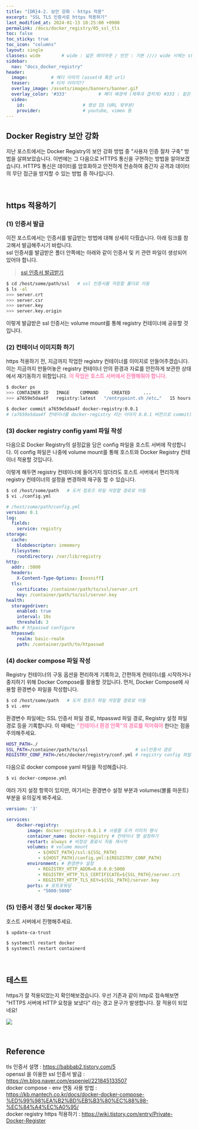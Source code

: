 ```yaml
---
title: "[DR}4-2. 보안 강화 - https 적용"
excerpt: "SSL TLS 인증서로 https 적용하기"
last_modified_at: 2024-01-13 18:25:00 +0900
permalink: /docs/docker_registry/05_ssl_tls
toc: false
toc_sticky: true
toc_icon: "columns"
layout: single
classes: wide        # wide : 넓은 레이아웃 / 빈칸 : 기본 //// wide 시에는 sticky toc 불가
sidebar:
  nav: "docs_docker_registry"
header: 
  image:         # 헤더 이미지 (asset내 혹은 url)
  teaser:        # 티저 이미지??
  overlay_image: /assets/images/banners/banner.gif
  overlay_color: '#333'            # 헤더 배경색 (제목과 겹치게) #333 : 짙은 회색 (필수)
  video:
    id:                      # 영상 ID (URL 뒷부분)
    provider:                # youtube, vimeo 등
---
```




## Docker Registry 보안 강화    

지난 포스트에서는 Docker Registry의 보안 강화 방법 중 "사용자 인증 절차 구축" 방법을 살펴보았습니다. 이번에는 그 다음으로 HTTPS 통신을 구현하는 방법을 알아보겠습니다. HTTPS 통신은 데이터를 암호화하고 안전하게 전송하여 중간자 공격과 데이터의 무단 접근을 방지할 수 있는 방법 중 하나입니다.  

<br>

## https 적용하기    

### (1) 인증서 발급  

이전 포스트에서는 인증서를 발급받는 방법에 대해 상세히 다뤘습니다. 아래 링크를 참고해서 발급해주시기 바랍니다.  
ssl 인증서를 발급받은 폴더 안쪽에는 아래와 같이 인증서 및 키 관련 파일이 생성되어 있어야 합니다.  

> [ssl 인증서 발급받기](https://whdrns2013.github.io/etc/20240113_002_ssl_tls/)  

```bash
$ cd /host/some/path/ssl   # ssl 인증서를 저장할 폴더로 이동
$ ls -al
>>> server.crt
>>> server.csr
>>> server.key
>>> server.key.origin
```

이렇게 발급받은 ssl 인증서는 volume mount를 통해 registry 컨테이너에 공유할 것입니다.     


### (2) 컨테이너 이미지화 하기  

https 적용하기 전, 지금까지 작업한 registry 컨테이너를 이미지로 만들어주겠습니다. 이는 지금까지 만들어놓은 registry 컨테이너 안의 환경과 자료를 안전하게 보관한 상태에서 재기동하기 위함입니다. <b><font color="FF82B2">이 작업은 호스트 서버에서 진행해줘야 합니다.</font></b>  

```bash
$ docker ps
>>> CONTAINER ID   IMAGE    COMMAND     CREATED     ...
>>> a7659e5daa4f   registry:latest   "/entrypoint.sh /etc…"   15 hours ago ...

$ docker commit a7659e5daa4f docker-registry:0.0.1
# (a7659e5daa4f 컨테이너를 docker-registry 라는 이미지 0.0.1 버전으로 commit)
```

### (3) docker registry config yaml 파일 작성  

다음으로 Docker Registry의 설정값을 담은 config 파일을 호스트 서버에 작성합니다. 이 config 파일은 나중에 volume mount를 통해 호스트와 Docker Registry 컨테이너 적용할 것입니다.  

이렇게 해두면 registry 컨테이너에 들어가지 않더라도 호스트 서버에서 편리하게 registry 컨테이너의 설정을 변경하여 재구동 할 수 있습니다.  

```bash
$ cd /host/some/path   # 도커 컴포즈 파일 저장할 경로로 이동
$ vi ./config.yml
```

```yaml
# /host/some/path/config.yml
version: 0.1
log:
  fields:
    service: registry
storage:
  cache:
    blobdescriptor: inmemory
  filesystem:
    rootdirectory: /var/lib/registry
http:
  addr: :5000
  headers:
    X-Content-Type-Options: [nosniff]
  tls:
    certificate: /container/path/to/ssl/server.crt
    key: /container/path/to/ssl/server.key
health:
  storagedriver:
    enabled: true
    interval: 10s
    threshold: 3
auth: # htpasswd configure
  htpasswd:
    realm: basic-realm
    path: /container/path/to/htpasswd
```


### (4) docker compose 파일 작성  

Registry 컨테이너의 구동 옵션을 편리하게 기록하고, 간편하게 컨테이너를 시작하거나 중지하기 위해 Docker Compose를 활용할 것입니다. 먼저, Docker Compose에 사용할 환경변수 파일을 작성합니다.  

```bash
$ cd /host/some/path   # 도커 컴포즈 파일 저장할 경로로 이동
$ vi .env
```

환경변수 파일에는 SSL 인증서 파일 경로, htpasswd 파일 경로, Registry 설정 파일 경로 등을 기록합니다. 이 때에는 <b><font color="FF82B2">"컨테이너 환경 안쪽"의 경로를 적어줘야</font></b> 한다는 점을 주의해주세요.  

```bash
HOST_PATH=./
SSL_PATH=/container/path/to/ssl                  # ssl인증서 경로
REGISTRY_CONF_PATH=/etc/docker/registry/conf.yml # registry config 파일 경로
```

다음으로 docker compose yaml 파일을 작성해줍니다.  

```bash
$ vi docker-compose.yml
```

여러 가지 설정 항목이 있지만, 여기서는 환경변수 설정 부분과 volumes(볼륨 마운트) 부분을 유의깊게 봐주세요.  

```yaml
version: '3'

services:
    docker-registry:
        image: docker-registry:0.0.1 # 사용할 도커 이미지 명시
        container_name: docker-registry # 컨테이너 명 설정하기
        restart: always # 비정상 종료시 자동 재시작
        volumes: # volume mount
            - ${HOST_PATH}/ssl:${SSL_PATH}
            - ${HOST_PATH}/config.yml:${REGISTRY_CONF_PATH}
        environment: # 환경변수 설정
            - REGISTRY_HTTP_ADDR=0.0.0.0:5000
            - REGISTRY_HTTP_TLS_CERTIFICATE=${SSL_PATH}/server.crt
            - REGISTRY_HTTP_TLS_KEY=${SSL_PATH}/server.key
        ports: # 포트포워딩
            - "5000:5000"
```

### (5) 인증서 갱신 및 docker 재기동  

호스트 서버에서 진행해주세요.  

```bash
$ update-ca-trust

$ systemctl restart docker
$ systemctl restart containerd
```

<br>

## 테스트    

https가 잘 적용되었는지 확인해보겠습니다. 우선 기존과 같이 http로 접속해보면 "HTTPS 서버에 HTTP 요청을 보냈다" 라는 경고 문구가 발생합니다. 잘 적용이 되었네요!  

![](/assets/images/20240113_003_001.png)

<br>

## Reference    
tls 인증서 설명 : https://babbab2.tistory.com/5  
openssl 을 이용한 ssl 인증서 발급 : https://m.blog.naver.com/espeniel/221845133507  
docker compose - env 연동 사용 방법 : https://kb.mantech.co.kr/docs/docker-docker-compose-%ED%99%98%EA%B2%BD%EB%B3%80%EC%88%98-%EC%84%A4%EC%A0%95/  
docker registry https 적용하기 : https://wiki.tistory.com/entry/Private-Docker-Register  



